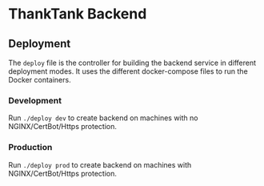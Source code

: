 # ThankTank Backend

## Deployment
The `deploy` file is the controller for building the backend service in different deployment modes. It uses the different docker-compose files to run the Docker containers.

### Development
Run `./deploy dev` to create backend on machines with no NGINX/CertBot/Https protection.

### Production
Run `./deploy prod` to create backend on machines with NGINX/CertBot/Https protection.

### 
